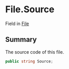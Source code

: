 # File.Source

Field in [File](/docs/api/csharp/yarn.compiler.compilationjob.file.md)

## Summary


The source code of this file.


```csharp
public string Source;
```

